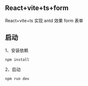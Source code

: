 ## React+vite+ts+form

React+vite+ts 实现 antd 效果 form 表单


## 启动

1、安装依赖

```
npm install
```



2、启动

```
npm run dev
```



